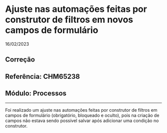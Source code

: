 # Ajuste nas automações feitas por construtor de filtros em novos campos de formulário
16/02/2023
## Correção
## Referência: CHM65238
## Módulo: Processos
***

Foi realizado um ajuste nas automações feitas por construtor de filtros em campos de formulário (obrigatório, bloqueado e oculto), pois na criação de campos não estava sendo possível salvar após adicionar uma condição no construtor.
